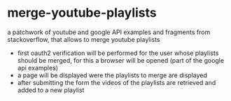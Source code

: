 # merge-youtube-playlists

a patchwork of youtube and google API examples and fragments from stackoverflow,
that allows to merge youtube playlists

- first oauth2 verification will be performed for the user whose playlists should be merged, for this a browser will be opened (part of the google api examples)
- a page will be displayed were the playlists to merge are displayed
- after submitting the form the videos of the playlists are retrieved and added to a new playlist
